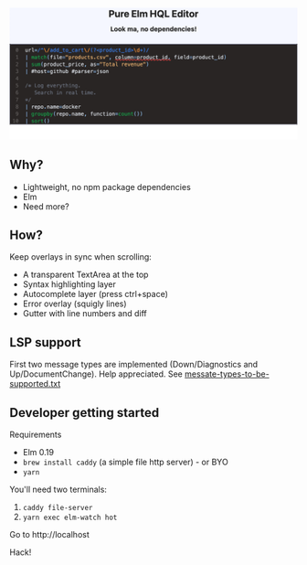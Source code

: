 


![Screenshot of the HQL editor](res/screenshot.png)



## Why?

- Lightweight, no npm package dependencies
- Elm
- Need more?


## How?
Keep overlays in sync when scrolling:

- A transparent TextArea at the top
- Syntax highlighting layer
- Autocomplete layer (press ctrl+space)
- Error overlay (squigly lines)
- Gutter with line numbers and diff


## LSP support

First two message types are implemented (Down/Diagnostics and Up/DocumentChange). 
Help appreciated. See [messate-types-to-be-supported.txt](https://github.com/skovsboll/elm-editor-3/blob/main/src/Lsp/message-types-to-be-supported.txt)


## Developer getting started

Requirements

- Elm 0.19
- `brew install caddy` (a simple file http server) - or BYO
- `yarn`

You'll need two terminals:

1. `caddy file-server`
2. `yarn exec elm-watch hot`

Go to http://localhost

Hack!
